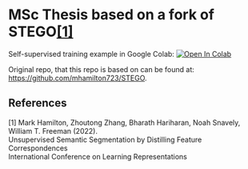 # MSc Thesis based on a fork of STEGO[[1]](#1)

	
Self-supervised training example in Google Colab:
[![Open In Colab](https://colab.research.google.com/assets/colab-badge.svg)](https://colab.research.google.com/github/mhamilton723/STEGO/blob/master/src/STEGO_Colab_Demo.ipynb)


Original repo, that this repo is based on can be found at: https://github.com/mhamilton723/STEGO.

## References
<a id="1">[1]</a> 
Mark Hamilton, Zhoutong Zhang, Bharath Hariharan, Noah Snavely, William T. Freeman (2022). \
Unsupervised Semantic Segmentation by Distilling Feature Correspondences \
International Conference on Learning Representations
